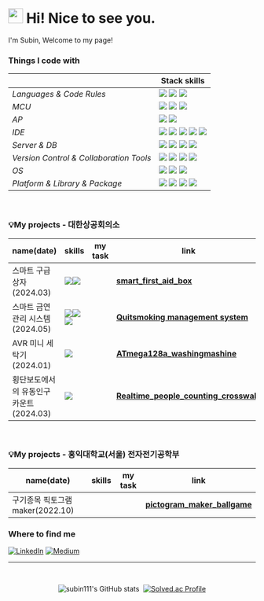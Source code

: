 <h1><img src="https://slackmojis.com/emojis/60816-hugging-face/download" width="30"/> Hi! Nice to see you.</h1>


<p>I'm Subin, Welcome to my page! </br>

<h3>Things I code with</h3>


|  | Stack skills |
| --- | --- |
| *Languages & Code Rules*|<img src="https://img.shields.io/badge/C-7BD2FD?style=flat-square&logo=Coursera&logoColor=white"/> <img src="https://img.shields.io/badge/C++-1CB1FC?style=flat-square&logo=C%2B%2B&logoColor=white"/> <img src="https://img.shields.io/badge/Python-037CB9?style=flat-square&logo=Python&logoColor=white"/> |
| *MCU*|<img src="https://img.shields.io/badge/Arduino-FC6C14?style=flat-square&logo=arduino&logoColor=white"/> <img src="https://img.shields.io/badge/STM32-BE4A02?style=flat-square&logo=STMicroelectronics&logoColor=white"/> <img src="https://img.shields.io/badge/ATmega128a-D9272E?style=flat-square&logo=mega&logoColor=white"> |
| *AP*| <img src="https://img.shields.io/badge/Raspberry Pi-93FA82?style=flat-square&logo=Raspberry Pi&logoColor=black"/> <img src="https://img.shields.io/badge/Jetson Nano-52F737?style=flat-square&logo=NVIDIA&logoColor=black"/> |
| *IDE*| <img src="https://img.shields.io/badge/Visual Studio-F2F29C?style=flat-square&logo=Visual Studio&logoColor=white"/> <img src="https://img.shields.io/badge/Qt-41CD52?style=flat-square&logo=Qt creator&logoColor=white"/> <img src="https://img.shields.io/badge/Jupyter Notebook-AEAE16?style=flat-square&logo=Jupyter&logoColor=white"/> <img src="https://img.shields.io/badge/Notepad++-90E59A.svg?style=flat-square&logo=notepad%2b%2b&logoColor=black"/> <img src="https://img.shields.io/badge/VIM-%2311AB00.svg?style=flat-square&logo=vim&logoColor=white"/>|
| *Server & DB*|<img src="https://img.shields.io/badge/Apache-97D6D9?style=flat-square&logo=Apache&logoColor=white"/> <img src="https://img.shields.io/badge/PHP-65C2C7?style=flat-square&logo=PHP&logoColor=white"/> <img src="https://img.shields.io/badge/MySQL-4479A1?style=flat-square&logo=MySQL&logoColor=white"/> <img src="https://img.shields.io/badge/MariaDB-003545?style=flat-square&logo=MariaDB&logoColor=white"/>|
| *Version Control & Collaboration Tools*| <img src="https://img.shields.io/badge/Git-B2B2B2?style=flat-square&logo=Git&logoColor=white"/> <img src="https://img.shields.io/badge/GitHub-737373?style=flat-square&logo=GitHub&logoColor=white"/> <img src="https://img.shields.io/badge/Google Docs-303030?style=flat-square&logo=Google&logoColor=white"/> <img src="https://img.shields.io/badge/Notion-000000?style=flat-square&logo=Notion&logoColor=white"/>|
| *OS*|<img src="https://img.shields.io/badge/Windows11-F5C27F?style=flat-square&logo=Windows&logoColor=white"/> <img src="https://img.shields.io/badge/Ubuntu-E95420?style=flat-square&logo=Ubuntu&logoColor=white"/> <img src="https://img.shields.io/badge/Linux-FCC624?style=flat-square&logo=linux&logoColor=black"/> |
| *Platform & Library & Package*| <img src="https://img.shields.io/badge/ros-%230A0FF9.svg?style=flat-square&logo=ros&logoColor=white"/> <img src="https://img.shields.io/badge/Qt-%23217346.svg?style=flat-square&logo=Qt&logoColor=white"/> <img src="https://img.shields.io/badge/OpenCV-66BEF4?style=flat-square&logo=OpenCV&logoColor=white"/> <img src="https://img.shields.io/badge/Anaconda-%2344A833.svg?style=flat-square&logo=anaconda&logoColor=white"/> 

<br>
<h3>💡My projects - 대한상공회의소</h3>

|  name(date) | skills | my task | link |
| --- | --- | --- | --- |
| 스마트 구급상자(2024.03)| <img src="https://img.shields.io/badge/OpenCV-66BEF4?style=flat-square&logo=OpenCV&logoColor=white"/><img src="https://img.shields.io/badge/Arduino-FC6C14?style=flat-square&logo=arduino&logoColor=white"/> ||<a href="https://github.com/subin111/smart_first_aid_box.git"><b>smart_first_aid_box</b></a> | 
| 스마트 금연관리 시스템(2024.05)| <img src="https://img.shields.io/badge/STM32-BE4A02?style=flat-square&logo=STMicroelectronics&logoColor=white"/><img src="https://img.shields.io/badge/Arduino-FC6C14?style=flat-square&logo=arduino&logoColor=white"/><img src="https://img.shields.io/badge/MariaDB-003545?style=flat-square&logo=MariaDB&logoColor=white"/> ||<a href="https://github.com/subin111/Quitsmoking_management.git"><b>Quitsmoking management system</b></a> | 
| AVR 미니 세탁기(2024.01)|<img src="https://img.shields.io/badge/ATmega128a-D9272E?style=flat-square&logo=mega&logoColor=white">  ||<a href="https://github.com/subin111/AVR_WashingMashine.git"><b>ATmega128a_washingmashine</b></a> | 
| 횡단보도에서의 유동인구 카운트(2024.03)| <img src="https://img.shields.io/badge/OpenCV-66BEF4?style=flat-square&logo=OpenCV&logoColor=white"/> ||<a href="https://github.com/subin111/Realtime_people_counting.git"><b>Realtime_people_counting_crosswalk</b></a> | 

<br>
<h3>💡My projects - 홍익대학교(서울) 전자전기공학부 </h3>

|  name(date) | skills | my task | link |
| --- | --- | --- | --- |
| 구기종목 픽토그램 maker(2022.10)| ||<a href="https://github.com/subin111/make_pictogram_human-pose-estimation.git"><b>pictogram_maker_ballgame</b></a> | 

<h3>Where to find me</h3>
<p> 
<a href="https://www.linkedin.com/in/수빈-이-1509472ab/" target="_blank"><img alt="LinkedIn" src="https://img.shields.io/badge/linkedin-%230077B5.svg?&style=for-the-badge&logo=linkedin&logoColor=white" /></a> 
<a href="https://littlebinsuishere.tistory.com/" target="_blank"><img alt="Medium" src="https://img.shields.io/badge/Tistory-FF6633?&style=for-the-badge&logo=Tistory&logoColor=white" /></a>
</p>

------------


<br>

<div align="center">

![subin111's GitHub stats](https://github-readme-stats.vercel.app/api?username=subin111&show_icons=true&theme=moltack)&nbsp;&nbsp;[![Solved.ac Profile](http://mazassumnida.wtf/api/v2/generate_badge?boj=snubi21)](https://solved.ac/snubi21/)

</div>

